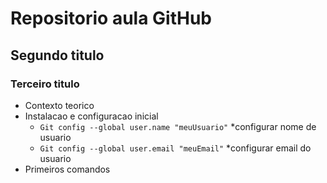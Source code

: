 # Repositorio aula GitHub
## Segundo titulo
### Terceiro titulo

- Contexto teorico
- Instalacao e configuracao inicial
    - `Git config --global user.name "meuUsuario"` *configurar nome de usuario
    - `Git config --global user.email "meuEmail"` *configurar email do usuario
- Primeiros comandos
